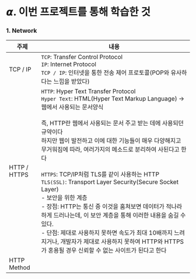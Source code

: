# 𝞪. 이번 프로젝트를 통해 학습한 것


### 1. Network
| 주제 | 내용 |
| --- | --- |
| TCP / IP | `TCP`: Transfer Control Protocol <br> `IP`: Internet Protocol <br> `TCP / IP`: 인터넷을 통한 전송 제어 프로토콜(POP와 유사하다는 느낌을 받았다)|
| HTTP / HTTPS | `HTTP`: Hyper Text Transfer Protocol <br> `Hyper Text`: HTML(Hyper Text Markup Language) -> 웹에서 사용되는 문서양식 <br><br> 즉, HTTP란 웹에서 사용되는 문서 주고 받는 데에 사용되던 규약이다 <br> 하지만 웹이 발전하고 이에 대한 기능들이 매우 다양해지고 무거워짐에 따라, 여러가지의 메소드로 분리하여 사된다고 한다 <br><br> `HTTPS`: TCP/IP처럼 TLS를 같이 사용하는 HTTP <br> `TLS(SSL)`: Transport Layer Security(Secure Socket Layer) <br> - 보안을 위한 계층 <br> - 장점: HTTP는 통신 중 이것을 훔쳐보면 데이터가 적나라하게 드러나는데, 이 보안 계층을 통해 이러한 내용을 숨길 수 있다. <br> - 단점: 제대로 사용하지 못하면 속도가 최대 10배까지 느려지거나, 개발자가 제대로 사용하지 못하여 HTTP와 HTTPS가 혼용될 경우 신뢰할 수 없는 사이트가 된다고 한다|
| HTTP Method |  | 

